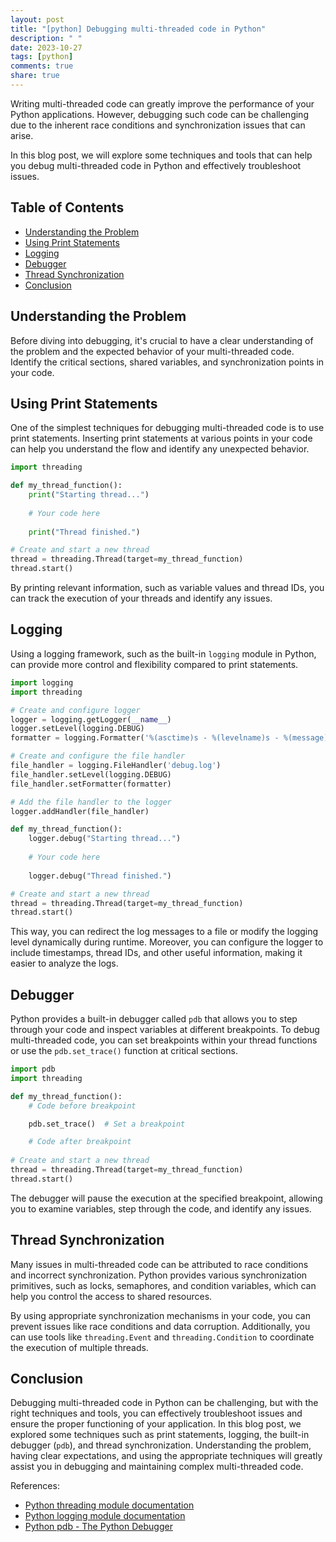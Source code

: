 ```yaml
---
layout: post
title: "[python] Debugging multi-threaded code in Python"
description: " "
date: 2023-10-27
tags: [python]
comments: true
share: true
---
```


Writing multi-threaded code can greatly improve the performance of your Python applications. However, debugging such code can be challenging due to the inherent race conditions and synchronization issues that can arise.

In this blog post, we will explore some techniques and tools that can help you debug multi-threaded code in Python and effectively troubleshoot issues.

## Table of Contents
- [Understanding the Problem](#understanding-the-problem)
- [Using Print Statements](#using-print-statements)
- [Logging](#logging)
- [Debugger](#debugger)
- [Thread Synchronization](#thread-synchronization)
- [Conclusion](#conclusion)

## Understanding the Problem
Before diving into debugging, it's crucial to have a clear understanding of the problem and the expected behavior of your multi-threaded code. Identify the critical sections, shared variables, and synchronization points in your code.

## Using Print Statements
One of the simplest techniques for debugging multi-threaded code is to use print statements. Inserting print statements at various points in your code can help you understand the flow and identify any unexpected behavior.

```python
import threading

def my_thread_function():
    print("Starting thread...")
    
    # Your code here
    
    print("Thread finished.")

# Create and start a new thread
thread = threading.Thread(target=my_thread_function)
thread.start()
```

By printing relevant information, such as variable values and thread IDs, you can track the execution of your threads and identify any issues.

## Logging
Using a logging framework, such as the built-in `logging` module in Python, can provide more control and flexibility compared to print statements. 

```python
import logging
import threading

# Create and configure logger
logger = logging.getLogger(__name__)
logger.setLevel(logging.DEBUG)
formatter = logging.Formatter('%(asctime)s - %(levelname)s - %(message)s')

# Create and configure the file handler
file_handler = logging.FileHandler('debug.log')
file_handler.setLevel(logging.DEBUG)
file_handler.setFormatter(formatter)

# Add the file handler to the logger
logger.addHandler(file_handler)

def my_thread_function():
    logger.debug("Starting thread...")
    
    # Your code here
    
    logger.debug("Thread finished.")

# Create and start a new thread
thread = threading.Thread(target=my_thread_function)
thread.start()
```

This way, you can redirect the log messages to a file or modify the logging level dynamically during runtime. Moreover, you can configure the logger to include timestamps, thread IDs, and other useful information, making it easier to analyze the logs.

## Debugger
Python provides a built-in debugger called `pdb` that allows you to step through your code and inspect variables at different breakpoints. To debug multi-threaded code, you can set breakpoints within your thread functions or use the `pdb.set_trace()` function at critical sections.

```python
import pdb
import threading

def my_thread_function():
    # Code before breakpoint

    pdb.set_trace()  # Set a breakpoint

    # Code after breakpoint
    
# Create and start a new thread
thread = threading.Thread(target=my_thread_function)
thread.start()
```

The debugger will pause the execution at the specified breakpoint, allowing you to examine variables, step through the code, and identify any issues.

## Thread Synchronization
Many issues in multi-threaded code can be attributed to race conditions and incorrect synchronization. Python provides various synchronization primitives, such as locks, semaphores, and condition variables, which can help you control the access to shared resources.

By using appropriate synchronization mechanisms in your code, you can prevent issues like race conditions and data corruption. Additionally, you can use tools like `threading.Event` and `threading.Condition` to coordinate the execution of multiple threads.

## Conclusion
Debugging multi-threaded code in Python can be challenging, but with the right techniques and tools, you can effectively troubleshoot issues and ensure the proper functioning of your application. In this blog post, we explored some techniques such as print statements, logging, the built-in debugger (`pdb`), and thread synchronization. Understanding the problem, having clear expectations, and using the appropriate techniques will greatly assist you in debugging and maintaining complex multi-threaded code.

References:
- [Python threading module documentation](https://docs.python.org/3/library/threading.html)
- [Python logging module documentation](https://docs.python.org/3/library/logging.html)
- [Python pdb - The Python Debugger](https://docs.python.org/3/library/pdb.html)